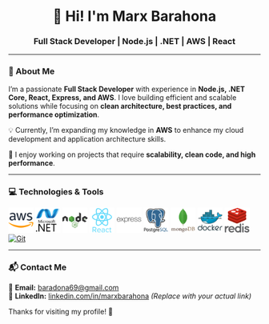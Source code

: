 <h1 align="center">👋 Hi! I'm Marx Barahona</h1>
<h3 align="center">Full Stack Developer | Node.js | .NET | AWS | React</h3>

---

### 🚀 About Me
I’m a passionate **Full Stack Developer** with experience in **Node.js, .NET Core, React, Express, and AWS**. I love building efficient and scalable solutions while focusing on **clean architecture, best practices, and performance optimization**.

💡 Currently, I’m expanding my knowledge in **AWS** to enhance my cloud development and application architecture skills.

📌 I enjoy working on projects that require **scalability, clean code, and high performance**.

---

### 💻 Technologies & Tools
<p align="left">
  <a href="https://aws.amazon.com" target="_blank"><img src="https://raw.githubusercontent.com/devicons/devicon/master/icons/amazonwebservices/amazonwebservices-original-wordmark.svg" alt="AWS" width="50" height="50"/></a>
  <a href="https://dotnet.microsoft.com/" target="_blank"><img src="https://raw.githubusercontent.com/devicons/devicon/master/icons/dot-net/dot-net-original-wordmark.svg" alt=".NET Core" width="50" height="50"/></a>
  <a href="https://nodejs.org" target="_blank"><img src="https://raw.githubusercontent.com/devicons/devicon/master/icons/nodejs/nodejs-original-wordmark.svg" alt="Node.js" width="50" height="50"/></a>
  <a href="https://react.dev" target="_blank"><img src="https://raw.githubusercontent.com/devicons/devicon/master/icons/react/react-original-wordmark.svg" alt="React.js" width="50" height="50"/></a>
  <a href="https://expressjs.com" target="_blank"><img src="https://raw.githubusercontent.com/devicons/devicon/master/icons/express/express-original-wordmark.svg" alt="Express.js" width="50" height="50"/></a>
  <a href="https://www.postgresql.org" target="_blank"><img src="https://raw.githubusercontent.com/devicons/devicon/master/icons/postgresql/postgresql-original-wordmark.svg" alt="PostgreSQL" width="50" height="50"/></a>
  <a href="https://www.mongodb.com/" target="_blank"><img src="https://raw.githubusercontent.com/devicons/devicon/master/icons/mongodb/mongodb-original-wordmark.svg" alt="MongoDB" width="50" height="50"/></a>
  <a href="https://www.docker.com/" target="_blank"><img src="https://raw.githubusercontent.com/devicons/devicon/master/icons/docker/docker-original-wordmark.svg" alt="Docker" width="50" height="50"/></a>
  <a href="https://redis.io" target="_blank"><img src="https://raw.githubusercontent.com/devicons/devicon/master/icons/redis/redis-original-wordmark.svg" alt="Redis" width="50" height="50"/></a>
  <a href="https://git-scm.com/" target="_blank"><img src="https://www.vectorlogo.zone/logos/git-scm/git-scm-icon.svg" alt="Git" width="50" height="50"/></a>
</p>

---

### 📬 Contact Me
📧 **Email:** baradona69@gmail.com  
💼 **LinkedIn:** [linkedin.com/in/marxbarahona](#) *(Replace with your actual link)*  

Thanks for visiting my profile! 🚀
